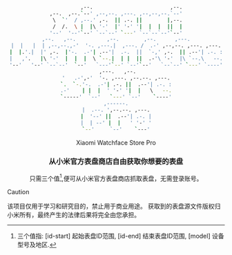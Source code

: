 <div align="center">

```bash
          ,--.                         ,--.
,--.  ,--.`--' ,--,--. ,---. ,--,--,--.`--'
 \  `'  / ,--.' ,-.  || .-. ||        |,--.
 /  /.  \ |  |\ '-'  |' '-' '|  |  |  ||  |
'--'  '--'`--' `--`--' `---' `--`--`--'`--'
,--.   ,--.          ,--.        ,--.      ,---.
|  |   |  | ,--,--.,-'  '-. ,---.|  ,---. /  .-' ,--,--. ,---. ,---.
|  |.'.|  |' ,-.  |'-.  .-'| .--'|  .-.  ||  `-,' ,-.  || .--'| .-. :
|   ,'.   |\ '-'  |  |  |  \ `--.|  | |  ||  .-'\ '-'  |\ `--.\   --.
'--'   '--' `--`--'  `--'   `---'`--' `--'`--'   `--`--' `---' `----'
 ,---.   ,--.
'   .-',-'  '-. ,---. ,--.--. ,---.
`.  `-.'-.  .-'| .-. ||  .--'| .-. :
.-'    | |  |  ' '-' '|  |   \   --.
`-----'  `--'   `---' `--'    `----'
,------.
|  .--. ',--.--. ,---.
|  '--' ||  .--'| .-. |
|  | --' |  |   ' '-' '
`--'     `--'    `---'
```
Xiaomi Watchface Store Pro
### 从小米官方表盘商店自由获取你想要的表盘



只需三个值[^1],便可从小米官方表盘商店抓取表盘，无需登录账号。
[^1]: 三个值指: [id-start] 起始表盘ID范围, [id-end] 结束表盘ID范围, [model] 设备型号及地区.

</div>

> [!CAUTION]
> 该项目仅用于学习和研究目的，禁止用于商业用途。
> 获取到的表盘源文件版权归小米所有，最终产生的法律后果将完全由您承担。
